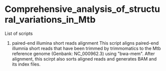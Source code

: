 # Comprehensive_analysis_of_structural_variations_in_Mtb
List of scripts
1. paired-end illumina short reads alignment
   This script aligns paired-end illumnia short reads that have been trimmed by trimmomatics to the Mtb reference genome (Genbank: NC_000962.3) using "bwa-mem".
   After alignment, this scirpt also sorts aligned reads and generates BAM and its index files.
